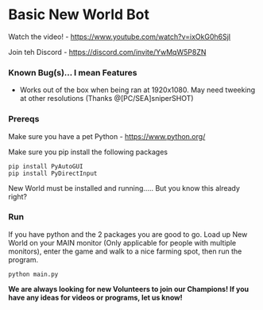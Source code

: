 # Basic New World Bot
Watch the video! - https://www.youtube.com/watch?v=ixOkG0h6SjI

Join teh Discord - https://discord.com/invite/YwMqW5P8ZN

### Known Bug(s)... I mean Features
- Works out of the box when being ran at 1920x1080. May need tweeking at other resolutions (Thanks @[PC/SEA]sniperSHOT)

### Prereqs
Make sure you have a pet Python - https://www.python.org/

Make sure you pip install the following packages
```
pip install PyAutoGUI
pip install PyDirectInput
```

New World must be installed and running..... But you know this already right?

### Run
If you have python and the 2 packages you are good to go. Load up New World on your MAIN monitor (Only applicable for people with multiple monitors), enter the game and walk to a nice farming spot, then run the program.
```
python main.py
```
**We are always looking for new Volunteers to join our Champions!
If you have any ideas for videos or programs, let us know!**
